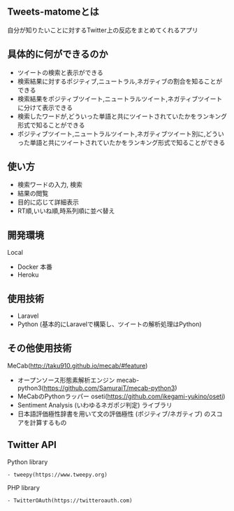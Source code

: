 ## Tweets-matomeとは
自分が知りたいことに対するTwitter上の反応をまとめてくれるアプリ

## 具体的に何ができるのか
- ツイートの検索と表示ができる
- 検索結果に対するポジティブ,ニュートラル,ネガティブの割合を知ることができる
- 検索結果をポジティブツイート,ニュートラルツイート,ネガティブツイートに分けて表示できる
- 検索したワードが,どういった単語と共にツイートされていたかをランキング形式で知ることができる
- ポジティブツイート,ニュートラルツイート,ネガティブツイート別に,どういった単語と共にツイートされていたかをランキング形式で知ることができる

## 使い方
- 検索ワードの入力, 検索
- 結果の閲覧
- 目的に応じて詳細表示
- RT順,いいね順,時系列順に並べ替え

## 開発環境
Local
- Docker
本番
- Heroku

## 使用技術
- Laravel
- Python
(基本的にLaravelで構築し、ツイートの解析処理はPython)

## その他使用技術
MeCab(http://taku910.github.io/mecab/#feature)
- オープンソース形態素解析エンジン
mecab-python3(https://github.com/SamuraiT/mecab-python3)
- MeCabのPythonラッパー
oseti(https://github.com/ikegami-yukino/oseti)
- Sentiment Analysis (いわゆるネガポジ判定) ライブラリ
- 日本語評価極性辞書を用いて文の評価極性 (ポジティブ/ネガティブ) のスコアを計算するもの

## Twitter API
Python library
```
- tweepy(https://www.tweepy.org)
```
PHP library
```
- TwitterOAuth(https://twitteroauth.com)
```

